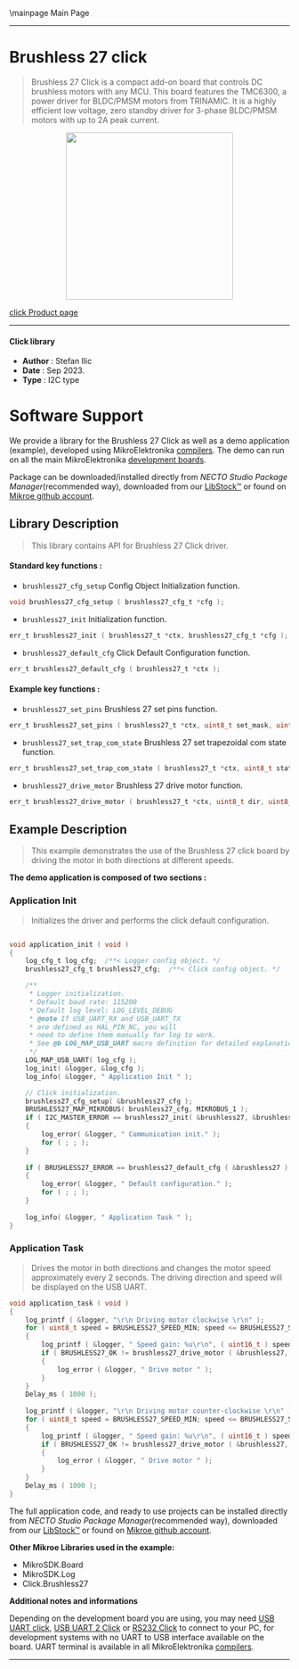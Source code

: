 \mainpage Main Page

---
# Brushless 27 click

> Brushless 27 Click is a compact add-on board that controls DC brushless motors with any MCU. This board features the TMC6300, a power driver for BLDC/PMSM motors from TRINAMIC. It is a highly efficient low voltage, zero standby driver for 3-phase BLDC/PMSM motors with up to 2A peak current.

<p align="center">
  <img src="https://download.mikroe.com/images/click_for_ide/brushless27_click.png" height=300px>
</p>

[click Product page](https://www.mikroe.com/brushless-27-click)

---


#### Click library

- **Author**        : Stefan Ilic
- **Date**          : Sep 2023.
- **Type**          : I2C type


# Software Support

We provide a library for the Brushless 27 Click
as well as a demo application (example), developed using MikroElektronika
[compilers](https://www.mikroe.com/necto-studio).
The demo can run on all the main MikroElektronika [development boards](https://www.mikroe.com/development-boards).

Package can be downloaded/installed directly from *NECTO Studio Package Manager*(recommended way), downloaded from our [LibStock&trade;](https://libstock.mikroe.com) or found on [Mikroe github account](https://github.com/MikroElektronika/mikrosdk_click_v2/tree/master/clicks).

## Library Description

> This library contains API for Brushless 27 Click driver.

#### Standard key functions :

- `brushless27_cfg_setup` Config Object Initialization function.
```c
void brushless27_cfg_setup ( brushless27_cfg_t *cfg );
```

- `brushless27_init` Initialization function.
```c
err_t brushless27_init ( brushless27_t *ctx, brushless27_cfg_t *cfg );
```

- `brushless27_default_cfg` Click Default Configuration function.
```c
err_t brushless27_default_cfg ( brushless27_t *ctx );
```

#### Example key functions :

- `brushless27_set_pins` Brushless 27 set pins function.
```c
err_t brushless27_set_pins ( brushless27_t *ctx, uint8_t set_mask, uint8_t clr_mask );
```

- `brushless27_set_trap_com_state` Brushless 27 set trapezoidal com state function.
```c
err_t brushless27_set_trap_com_state ( brushless27_t *ctx, uint8_t state );
```

- `brushless27_drive_motor` Brushless 27 drive motor function.
```c
err_t brushless27_drive_motor ( brushless27_t *ctx, uint8_t dir, uint8_t speed, uint32_t time_ms );
```

## Example Description

> This example demonstrates the use of the Brushless 27 click board by driving the 
  motor in both directions at different speeds.

**The demo application is composed of two sections :**

### Application Init

> Initializes the driver and performs the click default configuration.

```c

void application_init ( void ) 
{
    log_cfg_t log_cfg;  /**< Logger config object. */
    brushless27_cfg_t brushless27_cfg;  /**< Click config object. */

    /** 
     * Logger initialization.
     * Default baud rate: 115200
     * Default log level: LOG_LEVEL_DEBUG
     * @note If USB_UART_RX and USB_UART_TX 
     * are defined as HAL_PIN_NC, you will 
     * need to define them manually for log to work. 
     * See @b LOG_MAP_USB_UART macro definition for detailed explanation.
     */
    LOG_MAP_USB_UART( log_cfg );
    log_init( &logger, &log_cfg );
    log_info( &logger, " Application Init " );

    // Click initialization.
    brushless27_cfg_setup( &brushless27_cfg );
    BRUSHLESS27_MAP_MIKROBUS( brushless27_cfg, MIKROBUS_1 );
    if ( I2C_MASTER_ERROR == brushless27_init( &brushless27, &brushless27_cfg ) ) 
    {
        log_error( &logger, " Communication init." );
        for ( ; ; );
    }
    
    if ( BRUSHLESS27_ERROR == brushless27_default_cfg ( &brushless27 ) )
    {
        log_error( &logger, " Default configuration." );
        for ( ; ; );
    }
    
    log_info( &logger, " Application Task " );
}

```

### Application Task

> Drives the motor in both directions and changes the motor speed approximately every 2 seconds.
  The driving direction and speed will be displayed on the USB UART.

```c
void application_task ( void ) 
{
    log_printf ( &logger, "\r\n Driving motor clockwise \r\n" );
    for ( uint8_t speed = BRUSHLESS27_SPEED_MIN; speed <= BRUSHLESS27_SPEED_MAX; speed += 20 )
    {
        log_printf ( &logger, " Speed gain: %u\r\n", ( uint16_t ) speed );
        if ( BRUSHLESS27_OK != brushless27_drive_motor ( &brushless27, BRUSHLESS27_DIR_CW, speed, 2000 ) )
        {
            log_error ( &logger, " Drive motor " );
        }
    }
    Delay_ms ( 1000 );
    
    log_printf ( &logger, "\r\n Driving motor counter-clockwise \r\n" );
    for ( uint8_t speed = BRUSHLESS27_SPEED_MIN; speed <= BRUSHLESS27_SPEED_MAX; speed += 20 )
    {
        log_printf ( &logger, " Speed gain: %u\r\n", ( uint16_t ) speed );
        if ( BRUSHLESS27_OK != brushless27_drive_motor ( &brushless27, BRUSHLESS27_DIR_CCW, speed, 2000 ) )
        {
            log_error ( &logger, " Drive motor " );
        }
    }
    Delay_ms ( 1000 );
}
```


The full application code, and ready to use projects can be installed directly from *NECTO Studio Package Manager*(recommended way), downloaded from our [LibStock&trade;](https://libstock.mikroe.com) or found on [Mikroe github account](https://github.com/MikroElektronika/mikrosdk_click_v2/tree/master/clicks).

**Other Mikroe Libraries used in the example:**

- MikroSDK.Board
- MikroSDK.Log
- Click.Brushless27

**Additional notes and informations**

Depending on the development board you are using, you may need
[USB UART click](https://www.mikroe.com/usb-uart-click),
[USB UART 2 Click](https://www.mikroe.com/usb-uart-2-click) or
[RS232 Click](https://www.mikroe.com/rs232-click) to connect to your PC, for
development systems with no UART to USB interface available on the board. UART
terminal is available in all MikroElektronika
[compilers](https://shop.mikroe.com/compilers).

---
